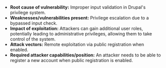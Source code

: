- **Root cause of vulnerability:** Improper input validation in Drupal's privilege system.
- **Weaknesses/vulnerabilities present:** Privilege escalation due to a bypassed input check.
- **Impact of exploitation:** Attackers can gain additional user roles, potentially leading to administrative privileges, allowing them to take control of the system.
- **Attack vectors:** Remote exploitation via public registration when enabled.
- **Required attacker capabilities/position:** An attacker needs to be able to register a new account when public registration is enabled.